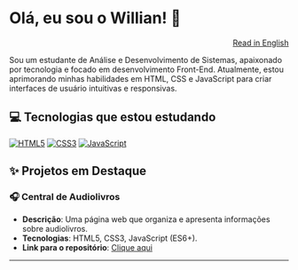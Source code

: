 # Olá, eu sou o Willian! 👋

<p align="right">
  <a href="README_en.md">Read in English</a>
</p>

<p>
  Sou um estudante de Análise e Desenvolvimento de Sistemas, apaixonado por tecnologia e focado em desenvolvimento Front-End. Atualmente, estou aprimorando minhas habilidades em HTML, CSS e JavaScript para criar interfaces de usuário intuitivas e responsivas.
</p>

## 💻 Tecnologias que estou estudando

[![HTML5](https://img.shields.io/badge/HTML5-E34F26?style=for-the-badge&logo=html5&logoColor=white)](badges/pt/html.md)
[![CSS3](https://img.shields.io/badge/CSS3-1572B6?style=for-the-badge&logo=css3&logoColor=white)](badges/pt/css.md)
[![JavaScript](https://img.shields.io/badge/JavaScript-F7DF1E?style=for-the-badge&logo=javascript&logoColor=black)](badges/pt/javascript.md)

## ✨ Projetos em Destaque

### 🎧 Central de Audiolivros
- **Descrição**: Uma página web que organiza e apresenta informações sobre audiolivros.
- **Tecnologias**: HTML5, CSS3, JavaScript (ES6+).
- **Link para o repositório**: [Clique aqui](https://github.com/willianedu/CentralAudiolivros)

---